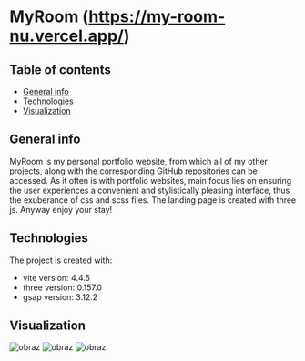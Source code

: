 # MyRoom (https://my-room-nu.vercel.app/)
## Table of contents
* [General info](#general-info)
* [Technologies](#technologies)
* [Visualization](#visualization)

## General info
MyRoom is my personal portfolio website, from which all of my other projects, along with the corresponding GitHub repositories can be accessed.
As it often is with portfolio websites, main focus lies on ensuring the user experiences a convenient and stylistically pleasing interface,
thus the exuberance of css and scss files. The landing page is created with three js. Anyway enjoy your stay!
	
## Technologies
The project is created with:
* vite version: 4.4.5
* three version: 0.157.0
* gsap version: 3.12.2

## Visualization
![obraz](https://github.com/LukassF/myRoom/assets/132075104/27456319-5418-44ec-897f-65da6d4b317e)
![obraz](https://github.com/LukassF/myRoom/assets/132075104/af55127c-153d-48be-9024-d6eb2ce478a6)
![obraz](https://github.com/LukassF/myRoom/assets/132075104/bd860865-5385-44a3-92af-68d0c12e44bd)


